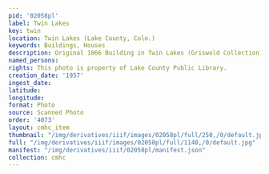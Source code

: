 ```yaml
---
pid: '02058pl'
label: Twin Lakes
key: twin
location: Twin Lakes (Lake County, Colo.)
keywords: Buildings, Houses
description: Original 1866 Building in Twin Lakes (Griswold Collection)
named_persons: 
rights: This photo is property of Lake County Public Library.
creation_date: '1957'
ingest_date: 
latitude: 
longitude: 
format: Photo
source: Scanned Photo
order: '4073'
layout: cmhc_item
thumbnail: "/img/derivatives/iiif/images/02058pl/full/250,/0/default.jpg"
full: "/img/derivatives/iiif/images/02058pl/full/1140,/0/default.jpg"
manifest: "/img/derivatives/iiif/02058pl/manifest.json"
collection: cmhc
---
```

